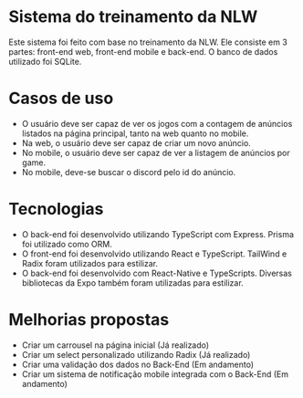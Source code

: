 # Sistema do treinamento da NLW

Este sistema foi feito com base no treinamento da NLW. Ele consiste em 3 partes: front-end web, front-end mobile e back-end. O banco de dados utilizado foi SQLite.



# Casos de uso

- O usuário deve ser capaz de ver os jogos com a contagem de anúncios listados na página principal, tanto na web quanto no mobile.
- Na web, o usuário deve ser capaz de criar um novo anúncio.
- No mobile, o usuário deve ser capaz de ver a listagem de anúncios por game.
- No mobile, deve-se buscar o discord pelo id do anúncio.

# Tecnologias

- O back-end foi desenvolvido utilizando TypeScript com Express. Prisma foi utilizado como ORM.
- O front-end foi desenvolvido utilizando React e TypeScript. TailWind e Radix foram utilizados para estilizar.
- O back-end foi desenvolvido com React-Native e TypeScripts. Diversas bibliotecas da Expo também foram utilizadas para estilizar.

# Melhorias propostas

- Criar um carrousel na página inicial (Já realizado)
- Criar um select personalizado utilizando Radix (Já realizado)
- Criar uma validação dos dados no Back-End (Em andamento)
- Criar um sistema de notificação mobile integrada com o Back-End (Em andamento)

